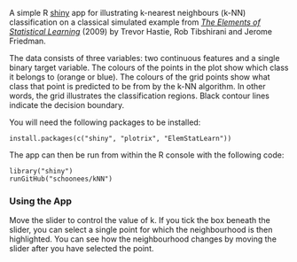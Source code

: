 A simple R [shiny](https://shiny.rstudio.com/) app for illustrating k-nearest neighbours (k-NN) classification on a classical simulated example from [*The Elements of Statistical Learning*](https://web.stanford.edu/~hastie/ElemStatLearn/) (2009) by Trevor Hastie, Rob Tibshirani and Jerome Friedman.

The data consists of three variables: two continuous features and a single binary target variable. The colours of the points in the plot show which class it belongs to (orange or blue). The colours of the grid points show what class that point is predicted to be from by the k-NN algorithm. In other words, the grid illustrates the classification regions. Black contour lines indicate the decision boundary.

You will need the following packages to be installed:
```
install.packages(c("shiny", "plotrix", "ElemStatLearn"))
```

The app can then be run from within the R console with the following code:
```
library("shiny")  
runGitHub("schoonees/kNN")  
```


### Using the App

Move the slider to control the value of k. If you tick the box beneath the slider, you can select a single point for which the 
neighbourhood is then highlighted. You can see how the neighbourhood changes by moving the slider after you have selected the point.
